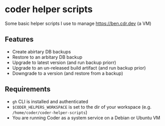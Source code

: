 # coder helper scripts

Some basic helper scripts I use to manage https://ben.cdr.dev (a VM)

## Features

- Create abirtary DB backups
- Restore to an arbitary DB backup
- Upgrade to latest version (and run backup priorr)
- Upgrade to an un-released build artifact (and run backup prior)
- Downgrade to a version (and restore from a backup)

## Requirements

- `gh` CLI is installed and authenticated
- `$CODER_HELPERS_WORKSPACE` is set to the dir of your workspace (e.g. `/home/coder/coder-helper-scripts`)
- You are running Coder as a system service on a Debian or Ubuntu VM